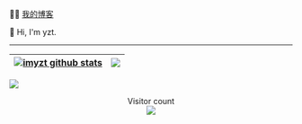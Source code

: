 :man_technologist:  [我的博客](http://imyzt.top)

👋 Hi, I'm yzt.

---------------------------------------------------------------------------------------------------------------------------------------------------------------------------------
| <a href="https://github.com/imyzt"><img align="center" src="https://github-readme-stats.vercel.app/api?username=imyzt&show_icons=true&include_all_commits=true&hide_border=true" alt="imyzt github stats" /></a> | <a href="https://github.com/imyzt"><img align="center" src="https://github-readme-stats.vercel.app/api/top-langs/?username=imyzt&layout=compact&hide_border=true" /></a> |
| ------------- | ------------- |


<a href=#><img src="contributions.svg"></a>

<p align="center">
  Visitor count<br>
  <img src="https://profile-counter.glitch.me/imyzt/count.svg" />
</p>
